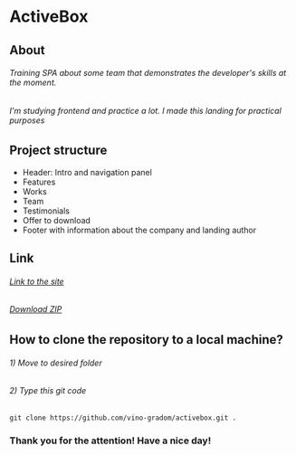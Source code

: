 # ActiveBox

## About
###### Training SPA about some team that demonstrates the developer's skills at the moment.
###### I'm studying frontend and practice a lot. I made this landing for practical purposes

## Project structure
* Header: Intro and navigation panel
* Features
* Works
* Team
* Testimonials
* Offer to download
* Footer with information about the company and landing author

## Link
###### [Link to the site](https://vino-gradom.github.io/activebox/)
###### [Download ZIP](https://github.com/vino-gradom/activebox/archive/refs/heads/main.zip)

## How to clone the repository to a local machine?
###### 1) Move to desired folder
###### 2) Type this git code
```git
git clone https://github.com/vino-gradom/activebox.git .
```

### Thank you for the attention! Have a nice day!
